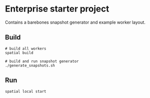 # Enterprise starter project

Contains a barebones snapshot generator and example worker layout.

## Build
```
# build all workers
spatial build

# build and run snapshot generator
./generate_snapshots.sh
```

## Run
```
spatial local start
```
